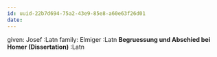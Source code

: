 ```yaml
---
id: uuid-22b7d694-75a2-43e9-85e8-a60e63f26d01
date: 
---
```


given: Josef :Latn
family: Elmiger :Latn
**Begruessung und Abschied bei Homer (Dissertation)** :Latn